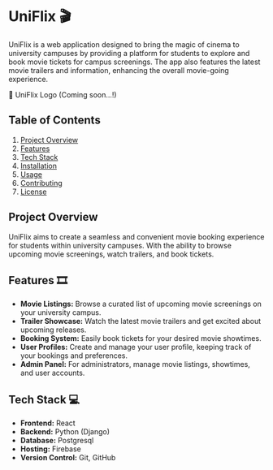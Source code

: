 # UniFlix 🎬

UniFlix is a web application designed to bring the magic of cinema to university campuses by providing a platform for students to explore and book movie tickets for campus screenings. The app also features the latest movie trailers and information, enhancing the overall movie-going experience.

🎥 UniFlix Logo (Coming soon...!)

## Table of Contents

1. [Project Overview](#project-overview)
2. [Features](#features)
3. [Tech Stack](#tech-stack)
4. [Installation](#installation)
5. [Usage](#usage)
6. [Contributing](#contributing)
7. [License](#license)

## Project Overview

UniFlix aims to create a seamless and convenient movie booking experience for students within university campuses. With the ability to browse upcoming movie screenings, watch trailers, and book tickets.

## Features 🎞️

- **Movie Listings:** Browse a curated list of upcoming movie screenings on your university campus.
- **Trailer Showcase:** Watch the latest movie trailers and get excited about upcoming releases.
- **Booking System:** Easily book tickets for your desired movie showtimes.
- **User Profiles:** Create and manage your user profile, keeping track of your bookings and preferences.
- **Admin Panel:** For administrators, manage movie listings, showtimes, and user accounts.

## Tech Stack 💻

- **Frontend:** React
- **Backend:** Python (Django)
- **Database:** Postgresql
- **Hosting:** Firebase
- **Version Control:** Git, GitHub



